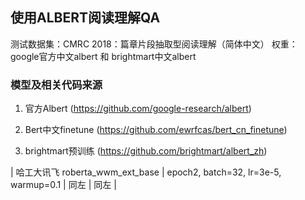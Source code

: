 ## 使用ALBERT阅读理解QA

测试数据集：CMRC 2018：篇章片段抽取型阅读理解（简体中文）
权重：google官方中文albert 和 brightmart中文albert

### 模型及相关代码来源

1. 官方Albert (https://github.com/google-research/albert)

2. Bert中文finetune (https://github.com/ewrfcas/bert_cn_finetune)

3. brightmart预训练 (https://github.com/brightmart/albert_zh)

| 哈工大讯飞 roberta_wwm_ext_base | epoch2, batch=32, lr=3e-5, warmup=0.1 | 同左 | 同左 |
